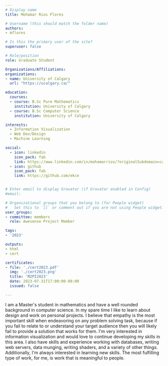```yaml
---
# Display name
title: Mohamar Rios Flores

# Username (this should match the folder name)
authors:
- mflores

# Is this the primary user of the site?
superuser: false

# Role/position
role: Graduate Student

Organizations/Affiliations:
organizations:
- name: University of Calgary
  url: "https://ucalgary.ca/"

education:
  courses:
  - course: B.Sc Pure Mathematics
    institution: University of Calgary
  - course: B.Sc Computer Science
    institution: University of Calgary

interests:
  - Information Visualization
  - Web Dev/Design
  - Machine Learning

social:
  - icon: linkedin
    icon_pack: fab
    link: https://www.linkedin.com/in/mohamarrios/?originalSubdomain=ca
  - icon: github
    icon_pack: fab
    link: https://github.com/ekce


# Enter email to display Gravatar (if Gravatar enabled in Config)
#email:

# Organizational groups that you belong to (for People widget)
#   Set this to `[]` or comment out if you are not using People widget.
user_groups:
- committee: members
  role: Awesense Project Member

tags:
- '2023'

outputs:
- html
- cert

certificates:
- file: './cert2023.pdf'
  img: './cert2023.png'
  title: 'M2PI2023'
  date: 2023-07-31T17:00:00-08:00
  issued: false

---
```

I am a Master's student in mathematics and have a well rounded background in
computer science. In my spare time I like to learn about design and work on
personal projects. I believe that empathy is the most important skill when
endeavoring on any problem solving task, because if you fail to relate to or
understand your target audience then you will likely fail to provide a solution
that works for them. I'm very interested in information visualization and would
love to continue developing my skills in this area. I also have skills and
experience working with databases, writing web servers, data munging, writing
shaders, and a variety of other things. Additionally, I'm always interested in
learning new skills. The most fulfilling type of work, for me, is work that is
meaningful to people.
